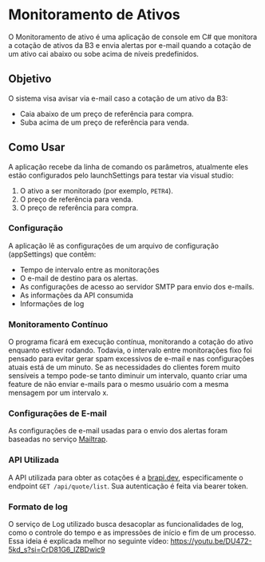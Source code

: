 # Monitoramento de Ativos

O Monitoramento de ativo é uma aplicação de console em C# que monitora a cotação de ativos da B3 e envia alertas por e-mail quando a cotação de um ativo cai abaixo ou sobe acima de níveis predefinidos.

## Objetivo

O sistema visa avisar via e-mail caso a cotação de um ativo da B3:

- Caia abaixo de um preço de referência para compra.
- Suba acima de um preço de referência para venda.

## Como Usar

A aplicação recebe da linha de comando os parâmetros, atualmente eles estão configurados pelo launchSettings para testar via visual studio:

1. O ativo a ser monitorado (por exemplo, `PETR4`).
2. O preço de referência para venda.
3. O preço de referência para compra.

### Configuração

A aplicação lê as configurações de um arquivo de configuração (appSettings) que contêm:

- Tempo de intervalo entre as monitorações
- O e-mail de destino para os alertas.
- As configurações de acesso ao servidor SMTP para envio dos e-mails.
- As informações da API consumida
- Informações de log

### Monitoramento Contínuo

O programa ficará em execução contínua, monitorando a cotação do ativo enquanto estiver rodando. Todavia, o intervalo entre monitorações fixo foi pensado para evitar gerar spam excessivos de e-mail e nas configurações atuais está de um minuto. Se as necessidades do clientes forem muito sensíveis a tempo pode-se tanto diminuir um intervalo, quanto criar uma feature de não enviar e-mails para o mesmo usuário com a mesma mensagem por um intervalo x.

### Configurações de E-mail

As configurações de e-mail usadas para o envio dos alertas foram baseadas no serviço [Mailtrap](https://mailtrap.io/).

### API Utilizada

A API utilizada para obter as cotações é a [brapi.dev](https://brapi.dev/), especificamente o endpoint `GET /api/quote/list`.
Sua autenticação é feita via bearer token.

### Formato de log 

O serviço de Log utilizado busca desacoplar as funcionalidades de log, como o controle do tempo e as impressões de início e fim de um processo. Essa ideia é explicada melhor no seguinte vídeo: https://youtu.be/DU472-5kd_s?si=CrD81G6_lZBDwic9
